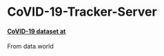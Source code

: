 # CoVID-19-Tracker-Server

#### [CoVID-19 dataset at](https://data.world/dony-chins/corona-virus)
From data.world
